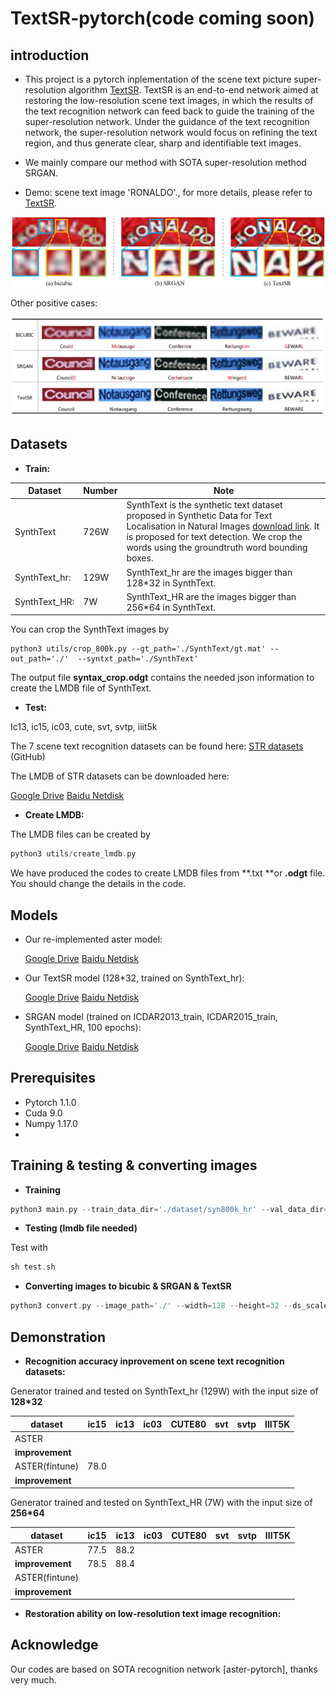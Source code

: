 

# TextSR-pytorch(code coming soon)

## introduction

* This project is a pytorch inplementation of the scene text picture super-resolution algorithm [TextSR](https://arxiv.org/abs/1909.07113).   TextSR is an end-to-end network aimed at restoring the low-resolution scene text images, in which the results of the text recognition network can feed back to guide the training of the super-resolution network. Under the guidance of the text recognition network, the super-resolution network would focus on refining the text region, and thus generate clear, sharp and identifiable text images.

* We mainly compare our method with SOTA super-resolution  method SRGAN.

* Demo: scene text image 'RONALDO'., for more details, please refer to [TextSR](https://arxiv.org/abs/1909.07113).

![](./demo_pics/RONALDO.jpg)

Other positive cases:

![demo](./demo_pics/positive_cases_1.jpg)

## Datasets

* **Train:**

| Dataset       | Number | Note                                                         |
| ------------- | ------ | ------------------------------------------------------------ |
| SynthText     | 726W   | SynthText is the synthetic text dataset proposed in Synthetic Data for Text Localisation in Natural Images [download link](http://www.robots.ox.ac.uk/~vgg/data/scenetext/). It is proposed for text detection. We crop the words using the groundtruth word bounding boxes. |
| SynthText_hr: | 129W   | SynthText_hr are the images bigger than 128*32 in SynthText. |
| SynthText_HR: | 7W     | SynthText_HR are the images bigger than 256*64 in SynthText. |

You can crop the SynthText images by 

```
python3 utils/crop_800k.py --gt_path='./SynthText/gt.mat' --out_path='./'  --syntxt_path='./SynthText'
```

The output file **syntax_crop.odgt** contains the needed json information to create the LMDB file of SynthText.

* **Test:** 

Ic13, ic15, ic03, cute, svt, svtp, iiit5k

The 7 scene text recognition datasets can be found here: [STR datasets](https://github.com/chengzhanzhan/STR) (GitHub)

The LMDB of STR datasets can be downloaded here:

[Google Drive](https://drive.google.com/open?id=1vf_oJwk5V3pytMoblx6atSanxJSDccrt)   [Baidu Netdisk](https://pan.baidu.com/s/1yskh-1Nhob370wG8RY8EyQ)

* **Create LMDB:**

The LMDB files can be created by 

```go
python3 utils/create_lmdb.py
```

We have produced the codes to create LMDB files from **.txt **or **.odgt** file. You should change the details in the code.

## Models

* Our re-implemented aster model:

  [Google Drive]()    [Baidu Netdisk]()

* Our TextSR model (128*32, trained on SynthText_hr): 

  [Google Drive]()    [Baidu Netdisk]()

* SRGAN model (trained on ICDAR2013_train, ICDAR2015_train, SynthText_HR, 100 epochs): 

  [Google Drive]()    [Baidu Netdisk]()

## Prerequisites

- Pytorch 1.1.0
- Cuda 9.0
- Numpy 1.17.0
- 



## Training & testing & converting images

* **Training**

```go
python3 main.py --train_data_dir='./dataset/syn800k_hr' --val_data_dir='./dataset/ic15_1811' --width=128 --height=32 --epochs=10 --logs_dir='./logs_2019' 
```

* **Testing (lmdb file needed)**

Test with 

```go
sh test.sh
```

* **Converting images to bicubic & SRGAN & TextSR**

```go
python3 convert.py --image_path='./' --width=128 --height=32 --ds_scale=4
```



## Demonstration

* **Recognition accuracy inprovement on scene text recognition datasets:**

Generator trained and tested on SynthText_hr (129W) with the input size of **128*32**

| dataset         | ic15 | ic13 | ic03 | CUTE80 | svt  | svtp | IIIT5K |
| --------------- | ---- | ---- | ---- | ------ | ---- | ---- | ------ |
| ASTER           |      |      |      |        |      |      |        |
| **improvement** |      |      |      |        |      |      |        |
| ASTER(fintune)  | 78.0 |      |      |        |      |      |        |
| **improvement** |      |      |      |        |      |      |        |

Generator trained and tested on SynthText_HR (7W) with the input size of **256*64**

| dataset         | ic15 | ic13 | ic03 | CUTE80 | svt  | svtp | IIIT5K |
| --------------- | ---- | ---- | ---- | ------ | ---- | ---- | ------ |
| ASTER           | 77.5 | 88.2 |      |        |      |      |        |
| **improvement** | 78.5 | 88.4 |      |        |      |      |        |
| ASTER(fintune)  |      |      |      |        |      |      |        |
| **improvement** |      |      |      |        |      |      |        |

* **Restoration ability on low-resolution text image recognition:**



## Acknowledge

Our codes are based on SOTA recognition network [aster-pytorch], thanks very much.
